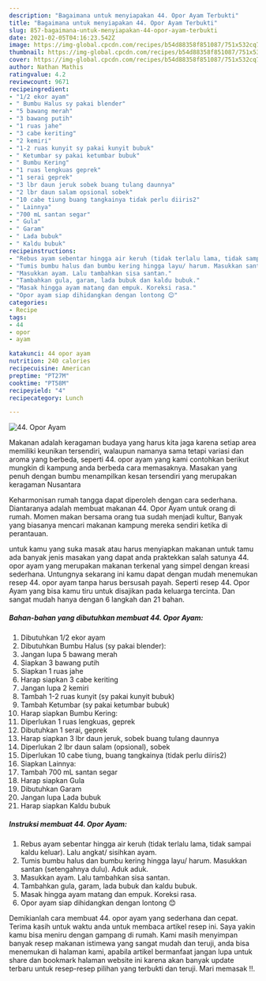 ```yaml
---
description: "Bagaimana untuk menyiapakan 44. Opor Ayam Terbukti"
title: "Bagaimana untuk menyiapakan 44. Opor Ayam Terbukti"
slug: 857-bagaimana-untuk-menyiapakan-44-opor-ayam-terbukti
date: 2021-02-05T04:16:23.542Z
image: https://img-global.cpcdn.com/recipes/b54d88358f851087/751x532cq70/44-opor-ayam-foto-resep-utama.jpg
thumbnail: https://img-global.cpcdn.com/recipes/b54d88358f851087/751x532cq70/44-opor-ayam-foto-resep-utama.jpg
cover: https://img-global.cpcdn.com/recipes/b54d88358f851087/751x532cq70/44-opor-ayam-foto-resep-utama.jpg
author: Nathan Mathis
ratingvalue: 4.2
reviewcount: 9671
recipeingredient:
- "1/2 ekor ayam"
- " Bumbu Halus sy pakai blender"
- "5 bawang merah"
- "3 bawang putih"
- "1 ruas jahe"
- "3 cabe keriting"
- "2 kemiri"
- "1-2 ruas kunyit sy pakai kunyit bubuk"
- " Ketumbar sy pakai ketumbar bubuk"
- " Bumbu Kering"
- "1 ruas lengkuas geprek"
- "1 serai geprek"
- "3 lbr daun jeruk sobek buang tulang daunnya"
- "2 lbr daun salam opsional sobek"
- "10 cabe tiung buang tangkainya tidak perlu diiris2"
- " Lainnya"
- "700 mL santan segar"
- " Gula"
- " Garam"
- " Lada bubuk"
- " Kaldu bubuk"
recipeinstructions:
- "Rebus ayam sebentar hingga air keruh (tidak terlalu lama, tidak sampai kaldu keluar). Lalu angkat/ sisihkan ayam."
- "Tumis bumbu halus dan bumbu kering hingga layu/ harum. Masukkan santan (setengahnya dulu). Aduk aduk."
- "Masukkan ayam. Lalu tambahkan sisa santan."
- "Tambahkan gula, garam, lada bubuk dan kaldu bubuk."
- "Masak hingga ayam matang dan empuk. Koreksi rasa."
- "Opor ayam siap dihidangkan dengan lontong 😊"
categories:
- Recipe
tags:
- 44
- opor
- ayam

katakunci: 44 opor ayam 
nutrition: 240 calories
recipecuisine: American
preptime: "PT27M"
cooktime: "PT58M"
recipeyield: "4"
recipecategory: Lunch

---
```



![44. Opor Ayam](https://img-global.cpcdn.com/recipes/b54d88358f851087/751x532cq70/44-opor-ayam-foto-resep-utama.jpg)

Makanan adalah keragaman budaya yang harus kita jaga karena setiap area memiliki keunikan tersendiri, walaupun namanya sama tetapi variasi dan aroma yang berbeda, seperti 44. opor ayam yang kami contohkan berikut mungkin di kampung anda berbeda cara memasaknya. Masakan yang penuh dengan bumbu menampilkan kesan tersendiri yang merupakan keragaman Nusantara



Keharmonisan rumah tangga dapat diperoleh dengan cara sederhana. Diantaranya adalah membuat makanan 44. Opor Ayam untuk orang di rumah. Momen makan bersama orang tua sudah menjadi kultur, Banyak yang biasanya mencari makanan kampung mereka sendiri ketika di perantauan.

untuk kamu yang suka masak atau harus menyiapkan makanan untuk tamu ada banyak jenis masakan yang dapat anda praktekkan salah satunya 44. opor ayam yang merupakan makanan terkenal yang simpel dengan kreasi sederhana. Untungnya sekarang ini kamu dapat dengan mudah menemukan resep 44. opor ayam tanpa harus bersusah payah.
Seperti resep 44. Opor Ayam yang bisa kamu tiru untuk disajikan pada keluarga tercinta. Dan sangat mudah hanya dengan 6 langkah dan 21 bahan.


<!--inarticleads1-->

##### Bahan-bahan yang dibutuhkan membuat 44. Opor Ayam:

1. Dibutuhkan 1/2 ekor ayam
1. Dibutuhkan  Bumbu Halus (sy pakai blender):
1. Jangan lupa 5 bawang merah
1. Siapkan 3 bawang putih
1. Siapkan 1 ruas jahe
1. Harap siapkan 3 cabe keriting
1. Jangan lupa 2 kemiri
1. Tambah 1-2 ruas kunyit (sy pakai kunyit bubuk)
1. Tambah  Ketumbar (sy pakai ketumbar bubuk)
1. Harap siapkan  Bumbu Kering:
1. Diperlukan 1 ruas lengkuas, geprek
1. Dibutuhkan 1 serai, geprek
1. Harap siapkan 3 lbr daun jeruk, sobek buang tulang daunnya
1. Diperlukan 2 lbr daun salam (opsional), sobek
1. Diperlukan 10 cabe tiung, buang tangkainya (tidak perlu diiris2)
1. Siapkan  Lainnya:
1. Tambah 700 mL santan segar
1. Harap siapkan  Gula
1. Dibutuhkan  Garam
1. Jangan lupa  Lada bubuk
1. Harap siapkan  Kaldu bubuk




<!--inarticleads2-->

##### Instruksi membuat  44. Opor Ayam:

1. Rebus ayam sebentar hingga air keruh (tidak terlalu lama, tidak sampai kaldu keluar). Lalu angkat/ sisihkan ayam.
1. Tumis bumbu halus dan bumbu kering hingga layu/ harum. Masukkan santan (setengahnya dulu). Aduk aduk.
1. Masukkan ayam. Lalu tambahkan sisa santan.
1. Tambahkan gula, garam, lada bubuk dan kaldu bubuk.
1. Masak hingga ayam matang dan empuk. Koreksi rasa.
1. Opor ayam siap dihidangkan dengan lontong 😊




Demikianlah cara membuat 44. opor ayam yang sederhana dan cepat. Terima kasih untuk waktu anda untuk membaca artikel resep ini. Saya yakin kamu bisa meniru dengan gampang di rumah. Kami masih menyimpan banyak resep makanan istimewa yang sangat mudah dan teruji, anda bisa menemukan di halaman kami, apabila artikel bermanfaat jangan lupa untuk share dan bookmark halaman website ini karena akan banyak update terbaru untuk resep-resep pilihan yang terbukti dan teruji. Mari memasak !!. 
